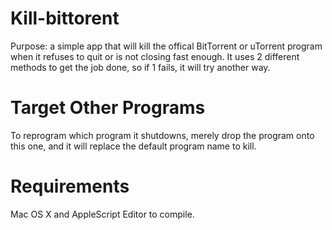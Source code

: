 Kill-bittorent
=====
Purpose: a simple app that will kill the offical BitTorrent or uTorrent program when it refuses to quit or is not closing fast enough. It uses 2 different methods to get the job done, so if 1 fails, it will try another way.

Target Other Programs
=====
To reprogram which program it shutdowns, merely drop the program onto this one, and it will replace the default program name to kill.

Requirements
=====
Mac OS X and AppleScript Editor to compile.

